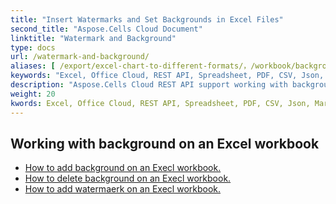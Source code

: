 ```yaml
---
title: "Insert Watermarks and Set Backgrounds in Excel Files"
second_title: "Aspose.Cells Cloud Document"
linktitle: "Watermark and Background"
type: docs
url: /watermark-and-background/
aliases: [ /export/excel-chart-to-different-formats/，/workbook/background/]
keywords: "Excel, Office Cloud, REST API, Spreadsheet, PDF, CSV, Json, Markdwon, Watermark, Background"
description: "Aspose.Cells Cloud REST API support working with background on an Excel workbook. SDK support kinds of development languages. They include Android, C#, Go, Java, NodeJS, Perl, PHP, Python, Ruby, and swift."
weight: 20
kwords: Excel, Office Cloud, REST API, Spreadsheet, PDF, CSV, Json, Markdwon, Watermark, Background
---
```



## Working with background on an Excel workbook

- [How to add background on an Execl workbook.](/cells/add-background-in-excel-file/)
- [How to delete background on an Execl workbook.](/cells/delete-background-in-excel-file/)
- [How to add watermaerk on an Execl workbook.](/cells/delete-background-in-excel-file/)
